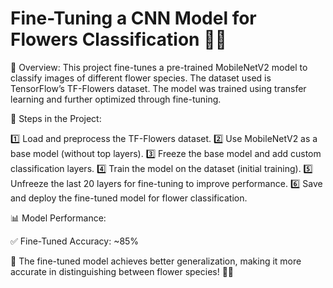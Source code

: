 # Fine-Tuning a CNN Model for Flowers Classification 🌸🌻
📌 Overview:
This project fine-tunes a pre-trained MobileNetV2 model to classify images of different flower species. The dataset used is TensorFlow’s TF-Flowers dataset. The model was trained using transfer learning and further optimized through fine-tuning.

📌 Steps in the Project:

1️⃣ Load and preprocess the TF-Flowers dataset.
2️⃣ Use MobileNetV2 as a base model (without top layers).
3️⃣ Freeze the base model and add custom classification layers.
4️⃣ Train the model on the dataset (initial training).
5️⃣ Unfreeze the last 20 layers for fine-tuning to improve performance.
6️⃣ Save and deploy the fine-tuned model for flower classification.

📊 Model Performance:

✅ Fine-Tuned Accuracy: ~85%

🚀 The fine-tuned model achieves better generalization, making it more accurate in distinguishing between flower species! 🌿✨
